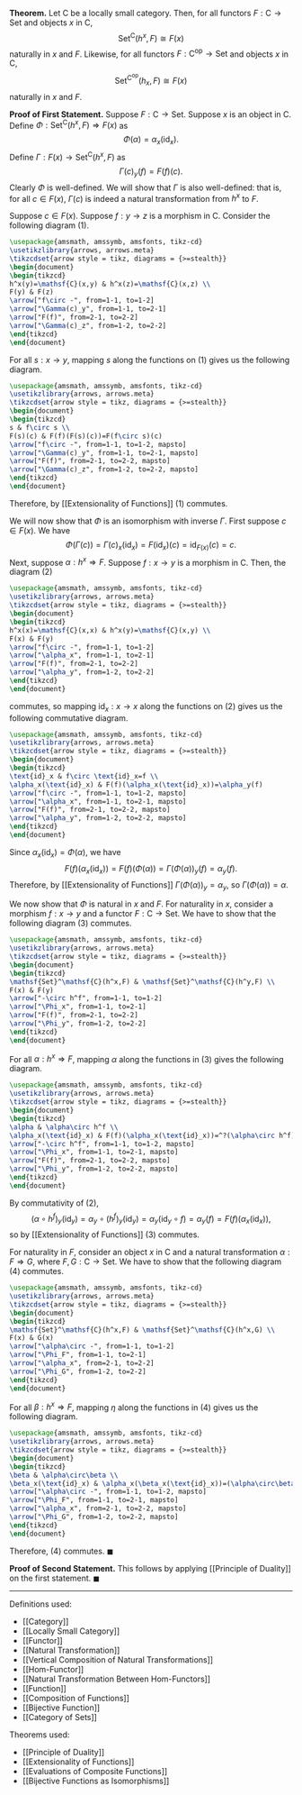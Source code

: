 **Theorem.** Let $\mathsf{C}$ be a locally small category. Then, for all functors $F:\mathsf{C}\to \mathsf{Set}$ and objects $x$ in $\mathsf{C}$, $$\mathsf{Set}^\mathsf{C}(h^x,F)\cong F(x)$$naturally in $x$ and $F$. Likewise, for all functors $F:\mathsf{C}^\text{op}\to \mathsf{Set}$ and objects $x$ in $\mathsf{C}$, $$\mathsf{Set}^{\mathsf{C}^\text{op}}(h_{x},F)\cong F(x)$$naturally in $x$ and $F$.

**Proof of First Statement.** Suppose $F:\mathsf{C}\to \mathsf{Set}$. Suppose $x$ is an object in $\mathsf{C}$. Define $\Phi:\mathsf{Set}^\mathsf{C}(h^x,F)\Rightarrow F(x)$ as $$\Phi(\alpha)=\alpha_{x}(\text{id}_{x}).$$Define $\Gamma:F(x)\to \mathsf{Set}^\mathsf{C}(h^x,F)$ as $$\Gamma(c)_{y}(f)=F(f)(c).$$Clearly $\Phi$ is well-defined. We will show that $\Gamma$ is also well-defined: that is, for all $c\in F(x)$, $\Gamma(c)$ is indeed a natural transformation from $h^x$ to $F$.

Suppose $c\in F(x)$. Suppose $f:y\to z$ is a morphism in $\mathsf{C}$. Consider the following diagram (1).

```tikz
\usepackage{amsmath, amssymb, amsfonts, tikz-cd}
\usetikzlibrary{arrows, arrows.meta}
\tikzcdset{arrow style = tikz, diagrams = {>=stealth}}
\begin{document}
\begin{tikzcd}
h^x(y)=\mathsf{C}(x,y) & h^x(z)=\mathsf{C}(x,z) \\
F(y) & F(z)
\arrow["f\circ -", from=1-1, to=1-2]
\arrow["\Gamma(c)_y", from=1-1, to=2-1]
\arrow["F(f)", from=2-1, to=2-2]
\arrow["\Gamma(c)_z", from=1-2, to=2-2]
\end{tikzcd}
\end{document}
```

For all $s:x\to y$, mapping $s$ along the functions on (1) gives us the following diagram.

```tikz
\usepackage{amsmath, amssymb, amsfonts, tikz-cd}
\usetikzlibrary{arrows, arrows.meta}
\tikzcdset{arrow style = tikz, diagrams = {>=stealth}}
\begin{document}
\begin{tikzcd}
s & f\circ s \\
F(s)(c) & F(f)(F(s)(c))=F(f\circ s)(c)
\arrow["f\circ -", from=1-1, to=1-2, mapsto]
\arrow["\Gamma(c)_y", from=1-1, to=2-1, mapsto]
\arrow["F(f)", from=2-1, to=2-2, mapsto]
\arrow["\Gamma(c)_z", from=1-2, to=2-2, mapsto]
\end{tikzcd}
\end{document}
```

Therefore, by [[Extensionality of Functions]] (1) commutes.

We will now show that $\Phi$ is an isomorphism with inverse $\Gamma$. First suppose $c\in F(x)$. We have $$\Phi(\Gamma(c))=\Gamma(c)_{x}(\text{id}_{x})=F(\text{id}_{x})(c)=\text{id}_{F(x)}(c)=c.$$Next, suppose $\alpha:h^x\Rightarrow F$. Suppose $f:x\to y$ is a morphism in $\mathsf{C}$. Then, the diagram (2)

```tikz
\usepackage{amsmath, amssymb, amsfonts, tikz-cd}
\usetikzlibrary{arrows, arrows.meta}
\tikzcdset{arrow style = tikz, diagrams = {>=stealth}}
\begin{document}
\begin{tikzcd}
h^x(x)=\mathsf{C}(x,x) & h^x(y)=\mathsf{C}(x,y) \\
F(x) & F(y)
\arrow["f\circ -", from=1-1, to=1-2]
\arrow["\alpha_x", from=1-1, to=2-1]
\arrow["F(f)", from=2-1, to=2-2]
\arrow["\alpha_y", from=1-2, to=2-2]
\end{tikzcd}
\end{document}
```

commutes, so mapping $\text{id}_{x}:x\to x$ along the functions on (2) gives us the following commutative diagram.

```tikz
\usepackage{amsmath, amssymb, amsfonts, tikz-cd}
\usetikzlibrary{arrows, arrows.meta}
\tikzcdset{arrow style = tikz, diagrams = {>=stealth}}
\begin{document}
\begin{tikzcd}
\text{id}_x & f\circ \text{id}_x=f \\
\alpha_x(\text{id}_x) & F(f)(\alpha_x(\text{id}_x))=\alpha_y(f)
\arrow["f\circ -", from=1-1, to=1-2, mapsto]
\arrow["\alpha_x", from=1-1, to=2-1, mapsto]
\arrow["F(f)", from=2-1, to=2-2, mapsto]
\arrow["\alpha_y", from=1-2, to=2-2, mapsto]
\end{tikzcd}
\end{document}
```

Since $\alpha_{x}(\text{id}_{x})=\Phi(\alpha)$, we have $$F(f)(\alpha_{x}(\text{id}_{x}))=F(f)(\Phi(\alpha))=\Gamma(\Phi(\alpha))_{y}(f)=\alpha_{y}(f).$$Therefore, by [[Extensionality of Functions]] $\Gamma(\Phi(\alpha))_{y}=\alpha_{y}$, so $\Gamma(\Phi(\alpha))=\alpha$.

We now show that $\Phi$ is natural in $x$ and $F$. For naturality in $x$, consider a morphism $f:x\to y$ and a functor $F:\mathsf{C\to \mathsf{Set}}$. We have to show that the following diagram (3) commutes.

```tikz
\usepackage{amsmath, amssymb, amsfonts, tikz-cd}
\usetikzlibrary{arrows, arrows.meta}
\tikzcdset{arrow style = tikz, diagrams = {>=stealth}}
\begin{document}
\begin{tikzcd}
\mathsf{Set}^\mathsf{C}(h^x,F) & \mathsf{Set}^\mathsf{C}(h^y,F) \\
F(x) & F(y)
\arrow["-\circ h^f", from=1-1, to=1-2]
\arrow["\Phi_x", from=1-1, to=2-1]
\arrow["F(f)", from=2-1, to=2-2]
\arrow["\Phi_y", from=1-2, to=2-2]
\end{tikzcd}
\end{document}
```

For all $\alpha:h^x\Rightarrow F$, mapping $\alpha$ along the functions in (3) gives the following diagram.

```tikz
\usepackage{amsmath, amssymb, amsfonts, tikz-cd}
\usetikzlibrary{arrows, arrows.meta}
\tikzcdset{arrow style = tikz, diagrams = {>=stealth}}
\begin{document}
\begin{tikzcd}
\alpha & \alpha\circ h^f \\
\alpha_x(\text{id}_x) & F(f)(\alpha_x(\text{id}_x))=^?(\alpha\circ h^f)_y(\text{id}_y)
\arrow["-\circ h^f", from=1-1, to=1-2, mapsto]
\arrow["\Phi_x", from=1-1, to=2-1, mapsto]
\arrow["F(f)", from=2-1, to=2-2, mapsto]
\arrow["\Phi_y", from=1-2, to=2-2, mapsto]
\end{tikzcd}
\end{document}
```

By commutativity of (2), $$(\alpha\circ h^f)_{y}(\text{id}_{y})=\alpha_{y}\circ(h^f)_{y}(\text{id}_{y})=\alpha_{y}(\text{id}_{y}\circ f)=\alpha_{y}(f)=F(f)(\alpha_{x}(\text{id}_{x})),$$so by [[Extensionality of Functions]] (3) commutes.

For naturality in $F$, consider an object $x$ in $\mathsf{C}$ and a natural transformation $\alpha:F\Rightarrow G$, where $F,G:\mathsf{C}\to \mathsf{Set}$. We have to show that the following diagram (4) commutes.

```tikz
\usepackage{amsmath, amssymb, amsfonts, tikz-cd}
\usetikzlibrary{arrows, arrows.meta}
\tikzcdset{arrow style = tikz, diagrams = {>=stealth}}
\begin{document}
\begin{tikzcd}
\mathsf{Set}^\mathsf{C}(h^x,F) & \mathsf{Set}^\mathsf{C}(h^x,G) \\
F(x) & G(x)
\arrow["\alpha\circ -", from=1-1, to=1-2]
\arrow["\Phi_F", from=1-1, to=2-1]
\arrow["\alpha_x", from=2-1, to=2-2]
\arrow["\Phi_G", from=1-2, to=2-2]
\end{tikzcd}
\end{document}
```

For all $\beta:h^x\Rightarrow F$, mapping $\eta$ along the functions in (4) gives us the following diagram.

```tikz
\usepackage{amsmath, amssymb, amsfonts, tikz-cd}
\usetikzlibrary{arrows, arrows.meta}
\tikzcdset{arrow style = tikz, diagrams = {>=stealth}}
\begin{document}
\begin{tikzcd}
\beta & \alpha\circ\beta \\
\beta_x(\text{id}_x) & \alpha_x(\beta_x(\text{id}_x))=(\alpha\circ\beta)_x(\text{id}_x)
\arrow["\alpha\circ -", from=1-1, to=1-2, mapsto]
\arrow["\Phi_F", from=1-1, to=2-1, mapsto]
\arrow["\alpha_x", from=2-1, to=2-2, mapsto]
\arrow["\Phi_G", from=1-2, to=2-2, mapsto]
\end{tikzcd}
\end{document}
```

Therefore, (4) commutes. $\blacksquare$

**Proof of Second Statement.** This follows by applying [[Principle of Duality]] on the first statement. $\blacksquare$
***
Definitions used:
- [[Category]]
- [[Locally Small Category]]
- [[Functor]]
- [[Natural Transformation]]
- [[Vertical Composition of Natural Transformations]]
- [[Hom-Functor]]
- [[Natural Transformation Between Hom-Functors]]
- [[Function]]
- [[Composition of Functions]]
- [[Bijective Function]]
- [[Category of Sets]]

Theorems used:
- [[Principle of Duality]]
- [[Extensionality of Functions]]
- [[Evaluations of Composite Functions]]
- [[Bijective Functions as Isomorphisms]]